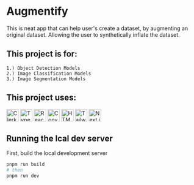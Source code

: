 # Augmentify

This is neat app that can help user's create a dataset, by augmenting an original dataset. Allowing the user to synthetically inflate the dataset.

## This project is for:

```
1.) Object Detection Models
2.) Image Classification Models
3.) Image Segmentation Models
```

## This project uses:


<img src="https://cdn.simpleicons.org/clerk/6C47FF" width="32" height="32" alt="Clerk" />
<img src="https://cdn.simpleicons.org/typescript/3178C6" width="32" height="32" alt="TypeScript" />
<img src="https://cdn.simpleicons.org/react/61DAFB" width="32" height="32" alt="React" />
<img src="https://cdn.simpleicons.org/convex/7C3AED" width="32" height="32" alt="Convex" />
<img src="https://cdn.simpleicons.org/html5/E34F26" width="32" height="32" alt="HTML5" />
<img src="https://cdn.simpleicons.org/tailwindcss/06B6D4" width="32" height="32" alt="Tailwind CSS" />
<img src="https://cdn.simpleicons.org/nextdotjs/000000" width="32" height="32" alt="Next.js" />

## Running the lcal dev server

First, build the local development server

```bash
pnpm run build
# then
pnpm run dev
```

